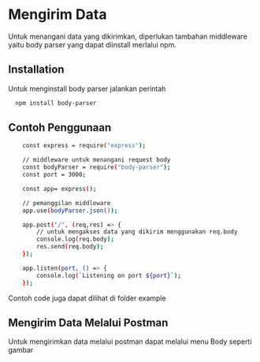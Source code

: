 
# Mengirim Data

Untuk menangani data yang dikirimkan, diperlukan tambahan middleware yaitu body parser yang dapat diinstall merlalui npm.


## Installation

Untuk menginstall body parser jalankan perintah

```bash
  npm install body-parser
```

## Contoh Penggunaan

```bash
    const express = require("express");

    // middleware untuk menangani request body
    const bodyParser = require("body-parser");
    const port = 3000;

    const app= express();

    // pemanggilan middleware
    app.use(bodyParser.json());

    app.post("/", (req,res) => {
        // untuk mengakses data yang dikirim menggunakan req.body 
        console.log(req.body);
        res.send(req.body);
    });

    app.listen(port, () => {
        console.log(`Listening on port ${port}`);
    });

```

Contoh code juga dapat dilihat di folder example

## Mengirim Data Melalui Postman
Untuk mengirimkan data melalui postman dapat melalui menu Body seperti gambar 


